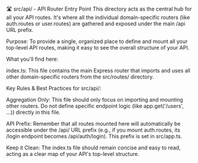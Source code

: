 🛣️ src/api/ - API Router Entry Point
This directory acts as the central hub for all your API routes. It's where all the individual domain-specific routers (like auth.routes or user.routes) are gathered and exposed under the main /api URL prefix.

Purpose: To provide a single, organized place to define and mount all your top-level API routes, making it easy to see the overall structure of your API.

What you'll find here:

index.ts: This file contains the main Express router that imports and uses all other domain-specific routers from the src/routes/ directory.

Key Rules & Best Practices for src/api/:

Aggregation Only: This file should only focus on importing and mounting other routers. Do not define specific endpoint logic (like app.get('/users', ...)) directly in this file.

API Prefix: Remember that all routes mounted here will automatically be accessible under the /api/ URL prefix (e.g., if you mount auth.routes, its /login endpoint becomes /api/auth/login). This prefix is set in src/app.ts.

Keep it Clean: The index.ts file should remain concise and easy to read, acting as a clear map of your API's top-level structure.
